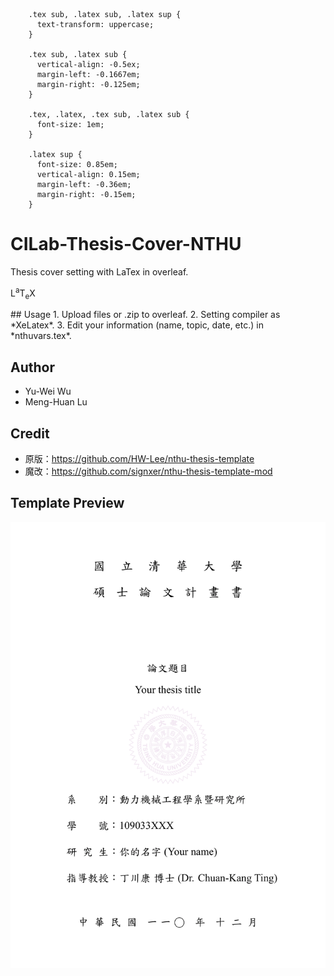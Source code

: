 ```{css, echo=FALSE}
    .tex sub, .latex sub, .latex sup {
      text-transform: uppercase;
    }

    .tex sub, .latex sub {
      vertical-align: -0.5ex;
      margin-left: -0.1667em;
      margin-right: -0.125em;
    }

    .tex, .latex, .tex sub, .latex sub {
      font-size: 1em;
    }

    .latex sup {
      font-size: 0.85em;
      vertical-align: 0.15em;
      margin-left: -0.36em;
      margin-right: -0.15em;
    }
```

# CILab-Thesis-Cover-NTHU
Thesis cover setting with LaTex in overleaf.
<p><span class="latex">L<sup>a</sup>T<sub>e</sub>X</span></p>
## Usage
1. Upload files or .zip to overleaf.
2. Setting compiler as *XeLatex*.
3. Edit your information (name, topic, date, etc.) in *nthuvars.tex*.

## Author
* Yu-Wei Wu
* Meng-Huan Lu

## Credit
* 原版：https://github.com/HW-Lee/nthu-thesis-template
* 魔改：https://github.com/signxer/nthu-thesis-template-mod

## Template Preview
<img src="NTHU_thesis_cover.png" alt="drawing" width="600"/>
